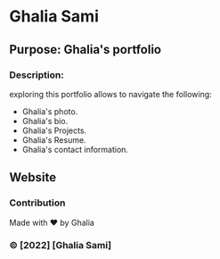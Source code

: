 # Ghalia Sami

## Purpose: Ghalia's portfolio

### Description: 
exploring this portfolio allows to navigate the following:

* Ghalia's photo.
* Ghalia's bio.
* Ghalia's Projects.
* Ghalia's Resume.
* Ghalia's contact information.

## Website



### Contribution
Made with ❤️️ by Ghalia


### ©️ [2022] [Ghalia Sami]

